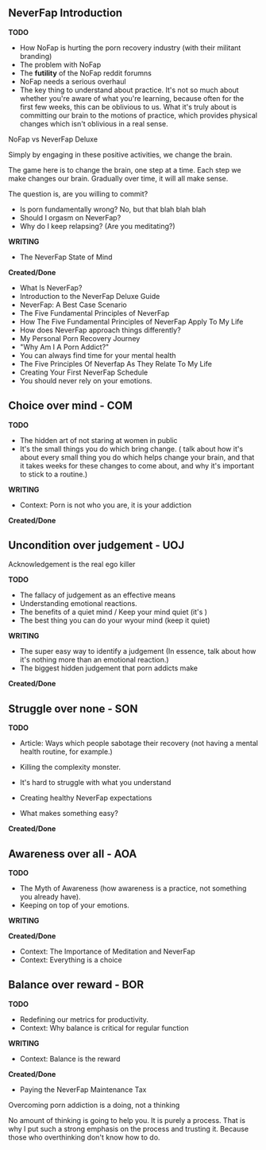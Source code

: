 ## NeverFap Introduction

__TODO__
- How NoFap is hurting the porn recovery industry (with their militant branding)
- The problem with NoFap 
- The **futility** of the NoFap reddit forumns
- NoFap needs a serious overhaul
- The key thing to understand about practice. It's not so much about whether you're aware of what you're learning, because often for the first few weeks, this can be oblivious to us. What it's truly about is committing our brain to the motions of practice, which provides physical changes which isn't oblivious in a real sense.



NoFap vs NeverFap Deluxe

Simply by engaging in these positive activities, we change the brain.

The game here is to change the brain, one step at a time. Each step we make changes our brain. Gradually over time, it will all make sense. 

The question is, are you willing to commit? 

- Is porn fundamentally wrong? No, but that blah blah blah
- Should I orgasm on NeverFap?
- Why do I keep relapsing? (Are you meditating?)


__WRITING__
- The NeverFap State of Mind

__Created/Done__
- What Is NeverFap?
- Introduction to the NeverFap Deluxe Guide
- NeverFap: A Best Case Scenario
- The Five Fundamental Principles of NeverFap
- How The Five Fundamental Principles of NeverFap Apply To My Life
- How does NeverFap approach things differently?
- My Personal Porn Recovery Journey
- "Why Am I A Porn Addict?"
- You can always find time for your mental health
- The Five Principles Of Neverfap As They Relate To My Life
- Creating Your First NeverFap Schedule
- You should never rely on your emotions.


## Choice over mind - COM

__TODO__
- The hidden art of not staring at women in public
- It's the small things you do which bring change. ( talk about how it's about every small thing you do which helps change your brain, and that it takes weeks for these changes to come about, and why it's important to stick to a routine.)

__WRITING__
- Context: Porn is not who you are, it is your addiction

__Created/Done__



## Uncondition over judgement - UOJ

Acknowledgement is the real ego killer

__TODO__
- The fallacy of judgement as an effective means
- Understanding emotional reactions.
- The benefits of a quiet mind / Keep your mind quiet (it's )
- The best thing you can do your wyour mind (keep it quiet)

__WRITING__
- The super easy way to identify a judgement (In essence, talk about how it's nothing more than an emotional reaction.)
- The biggest hidden judgement that porn addicts make

__Created/Done__


## Struggle over none - SON

__TODO__

- Article: Ways which people sabotage their recovery (not having a mental health routine, for example.)

- Killing the complexity monster.
- It's hard to struggle with what you understand
- Creating healthy NeverFap expectations
-  What makes something easy?

__Created/Done__

## Awareness over all - AOA

__TODO__
- The Myth of Awareness (how awareness is a practice, not something you already have).
- Keeping on top of your emotions.

__WRITING__



__Created/Done__
- Context: The Importance of Meditation and NeverFap
- Context: Everything is a choice

## Balance over reward - BOR

__TODO__
- Redefining our metrics for productivity. 
- Context: Why balance is critical for regular function

__WRITING__
- Context: Balance is the reward

__Created/Done__
- Paying the NeverFap Maintenance Tax



Overcoming porn addiction is a doing, not a thinking 

No amount of thinking is going to help you. It is purely a process. That is why I put such a strong emphasis on the process and trusting it. Because those who overthinking don't know how to do.


